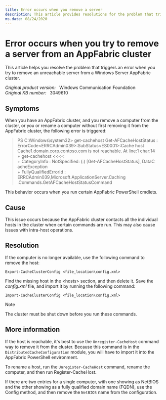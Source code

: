 ```yaml
---
title: Error occurs when you remove a server
description: This article provides resolutions for the problem that triggers an error when you try to remove an unreachable server from a Windows Server AppFabric cluster.
ms.date: 08/24/2020
---
```

# Error occurs when you try to remove a server from an AppFabric cluster

This article helps you resolve the problem that triggers an error when you try to remove an unreachable server from a Windows Server AppFabric cluster.

_Original product version:_ &nbsp; Windows Communication Foundation  
_Original KB number:_ &nbsp; 3049610

## Symptoms

When you have an AppFabric cluster, and you remove a computer from the cluster, or you or rename a computer without first removing it from the AppFabric cluster, the following error is triggered:

> PS C:\Windows\system32> get-cachehost
Get-AFCacheHostStatus : ErrorCode\<ERRCAdmin039>:SubStatus\<ES0001>:Cache host Cache1.domain.corp.contoso.com is not reachable.
At line:1 char:14  
\+ get-cachehost <<<<  
\+ CategoryInfo : NotSpecified: (:) [Get-AFCacheHostStatus], DataC
acheException  
\+ FullyQualifiedErrorId : ERRCAdmin039,Microsoft.ApplicationServer.Caching  
.Commands.GetAFCacheHostStatusCommand

This behavior occurs when you run certain AppFabric PowerShell cmdlets.

## Cause

This issue occurs because the AppFabric cluster contacts all the individual hosts in the cluster when certain commands are run. This may also cause issues with intra-host operations.

## Resolution

If the computer is no longer available, use the following command to remove the host:

```console
Export-CacheClusterConfig <file_location\config.xml>
```

Find the missing host in the \<hosts> section, and then delete it. Save the *config.xml* file, and import it by running the following command:

```console
Import-CacheClusterConfig <file_location\config.xml>
```

> [!NOTE]
> The cluster must be shut down before you run these commands.

## More information

If the host is reachable, it's best to use the `Unregister-CacheHost` command way to remove it from the cluster. Because this command is in the `DistributedCacheConfiguration` module, you will have to import it into the AppFabric PowerShell environment.

To rename a host, run the `Unregister-CacheHost` command, rename the computer, and then run Register-CacheHost.

If there are two entries for a single computer, with one showing as NetBIOS and the other showing as a fully qualified domain name (FQDN), use the Config method, and then remove the `NetBIOS` name from the configuration.
